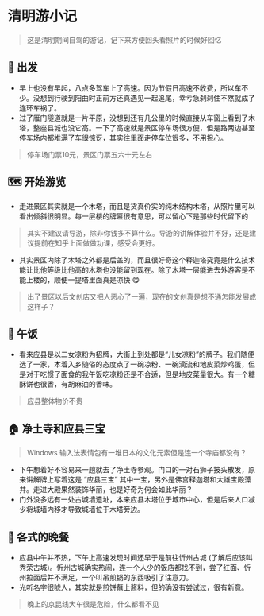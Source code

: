 # 清明游小记
> 这是清明期间自驾的游记，记下来方便回头看照片的时候好回忆
## 🚗 出发
* 早上也没有早起，八点多驾车上了高速。因为节假日高速不收费，所以车不少。没想到行驶到阳曲时正前方还真遇见一起追尾，幸亏急刹刹住不然就成了连环车祸了。
* 过了雁门隧道就是一片平原，没想到还有几公里的时候直接从车窗上看到了木塔，整座县城也没它高。一下了高速就是景区停车场很方便，但是路两边甚至停车场内都堆满了车很惊讶，其实往里面走停车位很多，不用担心。
> 停车场门票10元，景区门票五六十元左右
## 🗺️ 开始游览
* 走进景区其实就是一个木塔，而且是货真价实的纯木结构木塔，从照片里可以看出倾斜很明显。每一层楼的牌匾很有意思，可以留心下是那些时代留下的
> 其实不建议请导游，除非你钱多不算什么。导游的讲解体验并不好，还是建议提前在知乎上面做做功课，感受会更好。
* 其实景区内除了木塔之外都是后盖的，而且很好奇这个释迦塔究竟是什么技术能让比他等级比他高的木塔也没能留到现在。除了木塔一层能进去外游客是不能上楼的，顺便一提塔里面真是凉快 😋
> 出了景区以后文创店又把人恶心了一遍，现在的文创真是想不通怎能发展成这样子？
## 🍜 午饭
* 看来应县是以二女凉粉为招牌，大街上到处都是“儿女凉粉”的牌子。我们随便选了一家，本着入乡随俗的态度点了一碗凉粉、一碗滴流和地皮菜炒鸡蛋，但是对于吃惯了面食的我午饭吃凉粉还是不合适，但是地皮菜量很大。有一个糖酥饼也很香，有胡麻油的香味。
> 应县整体物价不贵
## 🏠 净土寺和应县三宝
> Windows 输入法表情包有一堆日本的文化元素但是连一个寺庙都没有？
* 下午想着好不容易来一趟就去了净土寺参观。门口的一对石狮子披头散发，原来讲解牌上写着这是 “应县三宝” 其中一宝，另外是佛宫释迦塔和大雄宝殿藻井。走进大殿果然装饰华丽，也是好奇为何会如此华丽？
* 门外没多远有一处古城墙遗址，本来应县木塔位于城市中心，但是后来人口减少将城墙内移才导致城墙位于木塔旁边。
## 🥣 各式的晚餐
* 应县中午并不热，下午上高速发现时间还早于是前往忻州古城 (了解后应该叫秀荣古城)。忻州古城确实热闹，连一个人少的饭店都找不到，尝了红面、忻州拉面后并不满足，一个叫吊煎锅的东西吸引了注意力。
* 光听名字很唬人，其实就是煎饼蘸上酱料，但的确没有尝试过，很有新意。
> 晚上的京昆线大车很是危险，什么都看不见
